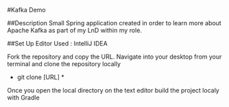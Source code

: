 #Kafka Demo 

##Description
Small Spring application created in order to learn more about Apache Kafka as part of my LnD within my role.

##Set Up
Editor Used : IntelliJ IDEA

Fork the repository and copy the URL. Navigate into your desktop from your terminal and clone the repository locally

* git clone [URL] *

Once you open the local directory on the text editor build the project localy with Gradle
